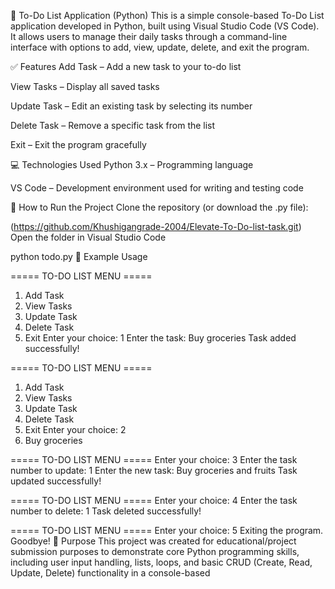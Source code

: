 📝 To-Do List Application (Python)
This is a simple console-based To-Do List application developed in Python, built using Visual Studio Code (VS Code). It allows users to manage their daily tasks through a command-line interface with options to add, view, update, delete, and exit the program.

✅ Features
Add Task – Add a new task to your to-do list

View Tasks – Display all saved tasks

Update Task – Edit an existing task by selecting its number

Delete Task – Remove a specific task from the list

Exit – Exit the program gracefully

💻 Technologies Used
Python 3.x – Programming language

VS Code – Development environment used for writing and testing code

📁 How to Run the Project
Clone the repository (or download the .py file):

(https://github.com/Khushigangrade-2004/Elevate-To-Do-list-task.git)
Open the folder in Visual Studio Code

python todo.py
🧪 Example Usage

===== TO-DO LIST MENU =====
1. Add Task
2. View Tasks
3. Update Task
4. Delete Task
5. Exit
Enter your choice: 1
Enter the task: Buy groceries
Task added successfully!

===== TO-DO LIST MENU =====
1. Add Task
2. View Tasks
3. Update Task
4. Delete Task
5. Exit
Enter your choice: 2
1. Buy groceries

===== TO-DO LIST MENU =====
Enter your choice: 3
Enter the task number to update: 1
Enter the new task: Buy groceries and fruits
Task updated successfully!

===== TO-DO LIST MENU =====
Enter your choice: 4
Enter the task number to delete: 1
Task deleted successfully!

===== TO-DO LIST MENU =====
Enter your choice: 5
Exiting the program. Goodbye!
📌 Purpose
This project was created for educational/project submission purposes to demonstrate core Python programming skills, including user input handling, lists, loops, and basic CRUD (Create, Read, Update, Delete) functionality in a console-based

